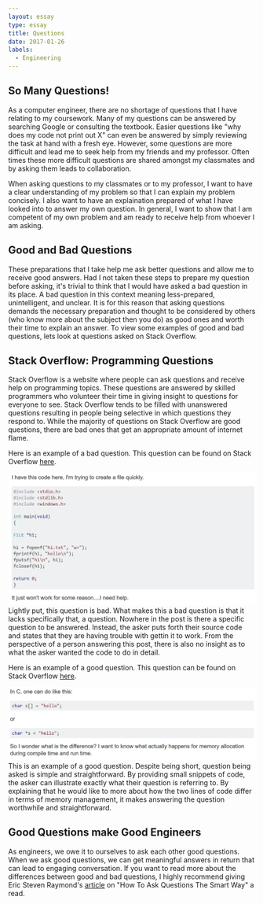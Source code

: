 ```yaml
---
layout: essay
type: essay
title: Questions
date: 2017-01-26
labels:
  - Engineering
---
```


## So Many Questions!
As a computer engineer, there are no shortage of questions that I have relating to my coursework.  Many of my questions can be answered by searching Google or consulting the textbook.  Easier questions like "why does my code not print out X" can even be answered by simply reviewing the task at hand with a fresh eye.  However, some questions are more difficult and lead me to seek help from my friends and my professor.  Often times these more difficult questions are shared amongst my classmates and by asking them leads to collaboration.

When asking questions to my classmates or to my professor, I want to have a clear understanding of my problem so that I can explain my problem concisely.  I also want to have an explaination prepared of what I have looked into to answer my own question.  In general, I want to show that I am competent of my own problem and am ready to receive help from whoever I am asking.

## Good and Bad Questions
These preparations that I take help me ask better questions and allow me to receive good answers.  Had I not taken these steps to prepare my question before asking, it's trivial to think that I would have asked a bad question in its place.  A bad question in this context meaning less-prepared, unintelligent, and unclear.  It is for this reason that asking questions demands the necessary preparation and thought to be considered by others (who know more about the subject then you do) as good ones and worth their time to explain an answer.  To view some examples of good and bad questions, lets look at questions asked on Stack Overflow.

## Stack Overflow: Programming Questions
Stack Overflow is a website where people can ask questions and receive help on programming topics.  These questions are answered by skilled programmers who volunteer their time in giving insight to questions for everyone to see.  Stack Overflow tends to be filled with unanswered questions resulting in people being selective in which questions they respond to.  While the majority of questions on Stack Overflow are good questions, there are bad ones that get an appropriate amount of internet flame.

Here is an example of a bad question.  This question can be found on Stack Overflow [here](http://stackoverflow.com/questions/41753315/how-to-create-a-file-in-c).
<div class="ui large rounded images">
  <img class="ui image" src="../images/bad_question.JPG">
</div>
Lightly put, this question is bad.  What makes this a bad question is that it lacks specifically that, a question.  Nowhere in the post is there a specific question to be answered.  Instead, the asker puts forth their source code and states that they are having trouble with gettin it to work.  From the perspective of a person answering this post, there is also no insight as to what the asker wanted the code to do in detail.

Here is an example of a good question.   This question can be found on Stack Overflow [here](http://stackoverflow.com/questions/1704407/what-is-the-difference-between-char-s-and-char-s-in-c).
<div class="ui large rounded images">
  <img class="ui image" src="../images/good_question.JPG">
</div>
This is an example of a good question.  Despite being short, question being asked is simple and straightforward.  By providing small snippets of code, the asker can illustrate exactly what their question is referring to.  By explaining that he would like to more about how the two lines of code differ in terms of memory management, it makes answering the question worthwhile and straightforward.

## Good Questions make Good Engineers
As engineers, we owe it to ourselves to ask each other good questions.  When we ask good questions, we can get meaningful answers in return that can lead to engaging conversation.  If you want to read more about the differences between good and bad questions, I highly recommend giving Eric Steven Raymond's [article](http://www.catb.org/esr/faqs/smart-questions.html#explicit) on "How To Ask Questions The Smart Way" a read.
